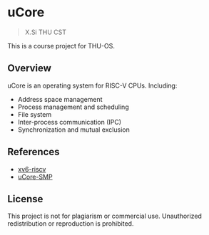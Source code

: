 # uCore
> X.Si THU CST

This is a course project for THU-OS.

## Overview

uCore is an operating system for RISC-V CPUs. Including:

- Address space management
- Process management and scheduling
- File system
- Inter-process communication (IPC)
- Synchronization and mutual exclusion

## References

- [xv6-riscv](https://github.com/mit-pdos/xv6-riscv)
- [uCore-SMP](https://github.com/TianhuaTao/uCore-SMP)

## License

This project is not for plagiarism or commercial use. Unauthorized redistribution or reproduction is prohibited.
